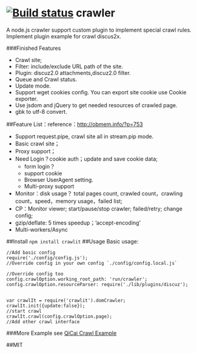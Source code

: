 [![Build status](https://travis-ci.org/mxfli/crawler.png)](https://travis-ci.org/mxfli/crawler)
crawler
======
 A node.js crawler support custom plugin to implement special crawl rules.
 Implement plugin example for crawl discus2x.

###Finished Features
* Crawl site;
* Filter: include/exclude URL path of the site.
* Plugin: discuz2.0 attachments,discuz2.0 filter.
* Queue and Crawl status.
* Update mode.
* Support wget cookies config. You can export site cookie use Cookie exporter.
* Use jsdom and jQuery to get needed resources of crawled page.
* gbk to utf-8 convert.

##Feature List：reference：http://obmem.info/?p=753
*   Support request.pipe, crawl site all in stream.pip mode.
*	Basic crawl site；
*   Proxy support；
*   Need Login？cookie auth；update and save cookie data;
      - form login？
      - support cookie
      - Browser UserAgent setting.
      - Multi-proxy support
*   Monitor：disk usage？ total pages count, crawled count，crawling count，speed，memory usage，failed list;
*   CP：Monitor viewer; start/pause/stop crawler; failed/retry; change config;
*   gzip/deflate: 5 times speedup；’accept-encoding’
*   Multi-workers/Async

##Install
``` npm install crawlit ```
##Usage
Basic usage:

```
//Add basic config
require('./config/config.js');
//Override config in your own config `./config/config.local.js`

//Override config too
config.crawlOption.working_root_path: 'run/crawler';
config.crawlOption.resourceParser: require('./lib/plugins/discuz');


var crawlIt = require('crawlit').domCrawler;
crawlIt.init({update:false});
//start crawl
crawlIt.crawl(config.crawlOption.page);
//Add other crawl interface
```
###More Example 
see [QiCai Crawl Example](./example/qicai.js)

##MIT
